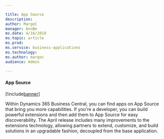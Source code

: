 ```yaml
---

title: App Source
description: 
author: MargoC
manager: AnnBe
ms.date: 4/16/2018
ms.topic: article
ms.prod: 
ms.service: business-applications
ms.technology: 
ms.author: margoc
audience: Admin

---
```

#### App Source

[!include[banner](../../includes/banner.md)]




Within Dynamics 365 Business Central, you can find apps on App Source that bring
you more capabilities. If you're a developer, you can build powerful extensions
and then add them to App Source for easy discoverability. The April release
includes many improvements to the extensions technology, allowing partners to
extend, customize, and build solutions in an upgradable fashion, decoupled from
the base application.
